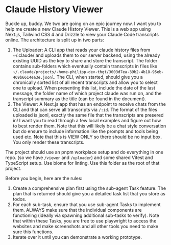 # Claude History Viewer

Buckle up, buddy. We two are going on an epic journey now. I want you to help me create a new Claude History Viewer. This is a web app using Next.js, Tailwind CSS 4 and Drizzle to view your Claude Code transcripts online. The architecture is split up in two parts:

1. The Uploader: A CLI app that reads your claude history files from ~/.claude/ and uploads them to our server backend, using the already existing UUID as the key to share and store the transcript. The folder contains sub-folders which eventually contain transcripts in files like `~/.claude/projects/-home-philipp-dev-thgt/3003d7ea-39b2-4b18-95eb-469b6614ea3e.jsonl`. The CLI, when started, should give you a chronically sorted list of all recent transcripts and allow you to select one to upload. When presenting this list, include the date of the last message, the folder name of which project claude was run on, and the transcript summary as the title (can be found in the document).
2. The Viewer: A Next.js app that has an endpoint to receive chats from the CLI and that can serve all transcripts via `/:id`. The format of the files uploaded is jsonl, exactly the same file that the transcripts are presered in! I want you to read through a few local examples and figure out how to best render them. Note that this will likely be a chat style conversation but do ensure to include information like the prompts and tools being used etc. Note that this is VIEW ONLY so there should be no input box. You only render these transcripts.

The project should use an pnpm workplace setup and do everything in one repo. (so we have `/viewer` and `/uploader`) and some shared Vitest and TypeScript setup. Use biome for linting. Use this folder as the root of that project.

Before you begin, here are the rules:

1. Create a comprehensive plan first using the sub-agent Task feature. The plan that is returned should give you a detailed task list that you store as todos.
2. For each sub-task, ensure that you use sub-agent Tasks to implement them. ALWAYS make sure that the individual components are functioning (ideally via spawning additional sub-tasks to verify). Note that within these Tasks, you are free to use playwright to access the websites and make screenshots and all other tools you need to make sure this functions.
3. Iterate over it until you can demonstrate a working prototype.
